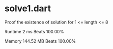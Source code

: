 # solve1.dart

Proof the existence of solution for 1 <= length <= 8

Runtime 2 ms Beats 100.00%

Memory 144.52 MB Beats 100.00%


